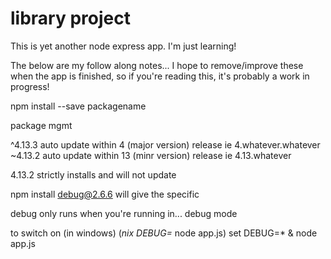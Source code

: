 # library project

This is yet another node express app.  I'm just learning!

The below are my follow along notes... I hope to remove/improve these when the app is finished,
so if you're reading this, it's probably a work in progress!

npm install --save packagename

package mgmt

^4.13.3
auto update within 4 (major version) release  ie 4.whatever.whatever
~4.13.2
auto update within 13 (minr version) release ie 4.13.whatever

4.13.2
strictly installs and will not update

npm install debug@2.6.6  will give the specific

debug only runs when you're running in... debug mode

to switch on (in windows) (*nix    DEBUG=* node app.js)
set DEBUG=* & node app.js